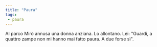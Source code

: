 ```yaml
---
title: "Paura"
tags:
 - paura
---
```


Al parco Mirò annusa una donna anziana. Lo allontano. Lei: "Guardi, a quattro zampe non mi hanno mai fatto paura. A due forse sì".
